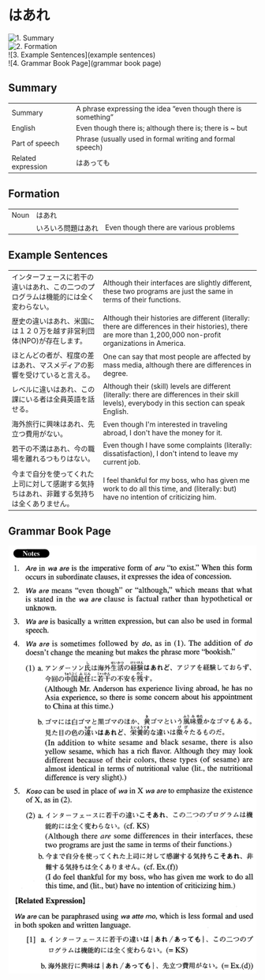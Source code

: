 # はあれ

![1. Summary](summary)<br>
![2. Formation](formation)<br>
![3. Example Sentences](example sentences)<br>
![4. Grammar Book Page](grammar book page)<br>


## Summary

<table><tr>   <td>Summary</td>   <td>A phrase expressing the idea “even though there is something”</td></tr><tr>   <td>English</td>   <td>Even though there is; although there is; there is ~ but</td></tr><tr>   <td>Part of speech</td>   <td>Phrase (usually used in formal writing and formal speech)</td></tr><tr>   <td>Related expression</td>   <td>はあっても</td></tr></table>

## Formation

<table class="table"><tbody><tr class="tr head"><td class="td"><span class="bold">Noun</span></td><td class="td"><span class="concept">はあれ</span></td><td class="td"></td></tr><tr class="tr"><td class="td"></td><td class="td"><span>いろいろ問題</span><span class="concept">はあれ</span></td><td class="td"><span>Even though there are various problems</span></td></tr></tbody></table>

## Example Sentences

<table><tr>   <td>インターフェースに若干の違いはあれ、この二つのプログラムは機能的には全く変わらない。</td>   <td>Although their interfaces are slightly different, these two programs are just the same in terms of their functions.</td></tr><tr>   <td>歴史の違いはあれ、米国には１２０万を越す非営利団体(NPO)が存在します。</td>   <td>Although their histories are different (literally: there are differences in their histories), there are more than 1,200,000 non-profit organizations in America.</td></tr><tr>   <td>ほとんどの者が、程度の差はあれ、マスメディアの影響を受けていると言える。</td>   <td>One can say that most people are affected by mass media, although there are differences in degree.</td></tr><tr>   <td>レベルに違いはあれ、この課にいる者は全員英語を話せる。</td>   <td>Although their (skill) levels are different (literally: there are differences in their skill levels), everybody in this section can speak English.</td></tr><tr>   <td>海外旅行に興味はあれ、先立つ費用がない。</td>   <td>Even though I'm interested in traveling abroad, I don't have the money for it.</td></tr><tr>   <td>若干の不満はあれ、今の職場を離れるつもりはない。</td>   <td>Even though I have some complaints (literally: dissatisfaction), I don't intend to leave my current job.</td></tr><tr>   <td>今まで自分を使ってくれた上司に対して感謝する気持ちはあれ、非難する気持ちは全くありません。</td>   <td>I feel thankful for my boss, who has given me work to do all this time, and (literally: but) have no intention of criticizing him.</td></tr></table>

## Grammar Book Page

![](../img/Advancedはあれ.png)

